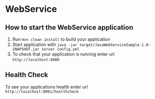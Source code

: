 # WebService

How to start the WebService application
---

1. Run `mvn clean install` to build your application
1. Start application with `java -jar target/JavaWebServiceSample-1.0-SNAPSHOT.jar server config.yml`
1. To check that your application is running enter url `http://localhost:8080`

Health Check
---

To see your applications health enter url `http://localhost:8081/healthcheck`
